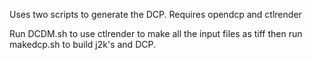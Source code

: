 Uses two scripts to generate the DCP.
Requires opendcp and ctlrender

Run DCDM.sh to use ctlrender to make all the input files as tiff then run makedcp.sh to build j2k's and DCP.

